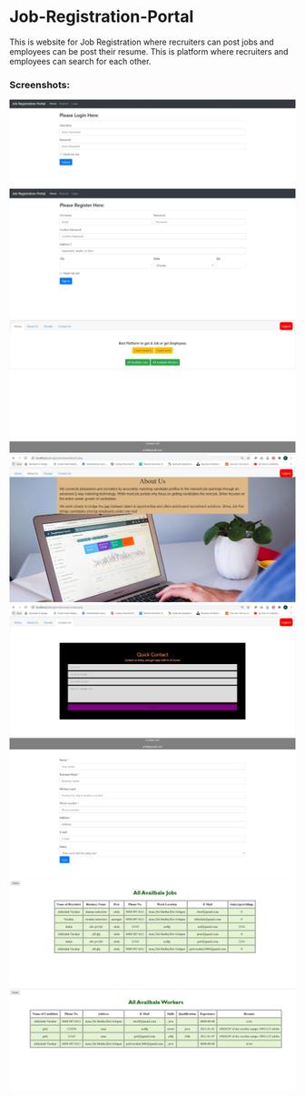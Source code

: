 # Job-Registration-Portal
This is website for Job Registration where recruiters can post jobs and employees can be post their resume.
This is platform where recruiters and employees can search for  each other.

### Screenshots:

![Alt Text](https://github.com/pritivasekar/Job-Registration-Portal/blob/main/Screenshots/login.JPG)
![Alt Text](https://github.com/pritivasekar/Job-Registration-Portal/blob/main/Screenshots/register.JPG)
![Alt Text](https://github.com/pritivasekar/Job-Registration-Portal/blob/main/Screenshots/Home.JPG)
![Alt Text](https://github.com/pritivasekar/Job-Registration-Portal/blob/main/Screenshots/about.JPG)
![Alt Text](https://github.com/pritivasekar/Job-Registration-Portal/blob/main/Screenshots/contact.JPG)
![Alt Text](https://github.com/pritivasekar/Job-Registration-Portal/blob/main/Screenshots/recruiter.JPG)
![Alt Text](https://github.com/pritivasekar/Job-Registration-Portal/blob/main/Screenshots/availablejobs.JPG)
![Alt Text](https://github.com/pritivasekar/Job-Registration-Portal/blob/main/Screenshots/availableworkers.JPG)
